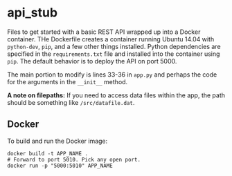 api_stub
========

Files to get started with a basic REST API wrapped up into a Docker container.
THe Dockerfile creates a container running Ubuntu 14.04 with `python-dev`,
`pip`, and a few other things installed. Python dependencies are specified
in the `requirements.txt` file and installed into the container using `pip`.
The default behavior is to deploy the API on port 5000. 

The main portion to modify is lines 33-36 in `app.py` and perhaps the code for
the arguments in the `__init__` method.

**A note on filepaths:** If you need to access data files within the app, the
path should be something like `/src/datafile.dat`.

Docker
------

To build and run the Docker image:

```
docker build -t APP_NAME .
# Forward to port 5010. Pick any open port.
docker run -p "5000:5010" APP_NAME
```


